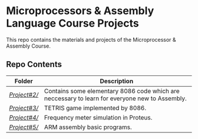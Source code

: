 # Microprocessors & Assembly Language Course Projects

This repo contains the materials and projects of the Microprocessor & Assembly Course.

## Repo Contents 

| Folder | Description |
|--|--|
| [*Project#2/*](https://github.com/mohammadhashemii/Microprocessors_Assembly_Course/tree/master/Project-2) | Contains some elementary 8086 code which are neccessary to learn for everyone new to Assembly. |
| [*Project#3/*](https://github.com/mohammadhashemii/Microprocessors_Assembly_Course/tree/master/Project-3) | TETRIS game implemented by 8086.|
| [*Project#4/*](https://github.com/mohammadhashemii/Microprocessors_Assembly_Course/tree/master/Project-4) | Frequency meter simulation in Proteus.|
| [*Project#5/*](https://github.com/mohammadhashemii/Microprocessors_Assembly_Course/tree/master/Project-5) | ARM assembly basic programs.|


